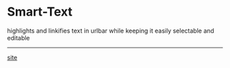 
Smart-Text
=========

highlights and linkifies text in urlbar while keeping it easily selectable and editable


----------

[site](https://addons.mozilla.org/en-US/firefox/addon/smart-text/)
